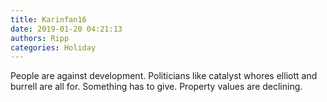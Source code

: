 ```yaml
---
title: Karinfan16
date: 2019-01-20 04:21:13
authors: Ripp
categories: Holiday
---
```


 People are against development.
Politicians like catalyst whores elliott and burrell are all for.
Something has to give. Property values are declining.